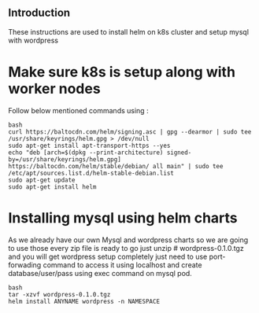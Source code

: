 ## Introduction
These instructions are used to install helm on k8s cluster and setup mysql with wordpress

# Make sure k8s is setup along with worker nodes
Follow below mentioned commands using :
```
bash
curl https://baltocdn.com/helm/signing.asc | gpg --dearmor | sudo tee /usr/share/keyrings/helm.gpg > /dev/null
sudo apt-get install apt-transport-https --yes
echo "deb [arch=$(dpkg --print-architecture) signed-by=/usr/share/keyrings/helm.gpg] https://baltocdn.com/helm/stable/debian/ all main" | sudo tee /etc/apt/sources.list.d/helm-stable-debian.list
sudo apt-get update
sudo apt-get install helm
```
# Installing mysql using helm charts
As we already have our own Mysql and wordpress charts so we are going to use those
every zip file is ready to go just unzip # wordpress-0.1.0.tgz and you will get wordpress setup completely just need to use port-forwading command to access it using localhost and create database/user/pass using exec command on mysql pod.
```
bash
tar -xzvf wordpress-0.1.0.tgz
helm install ANYNAME wordpress -n NAMESPACE
